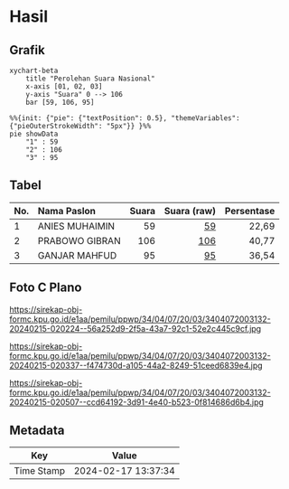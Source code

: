 # Hasil

## Grafik

```mermaid
xychart-beta
    title "Perolehan Suara Nasional"
    x-axis [01, 02, 03]
    y-axis "Suara" 0 --> 106
    bar [59, 106, 95]
```

```mermaid
%%{init: {"pie": {"textPosition": 0.5}, "themeVariables": {"pieOuterStrokeWidth": "5px"}} }%%
pie showData
    "1" : 59
    "2" : 106
    "3" : 95
```

## Tabel

| No. | Nama Paslon    | Suara | Suara (raw) | Persentase |
|:--- |:-------------- | -----:| -----------:| ----------:|
| 1   | ANIES MUHAIMIN | 59    | [59][p-1]   | 22,69      |
| 2   | PRABOWO GIBRAN | 106   | [106][p-2]  | 40,77      |
| 3   | GANJAR MAHFUD  | 95    | [95][p-3]   | 36,54      |


[p-1]: https://github.com/gigit-pemilu/pemilu-2024/blob/main/pilpres/hitung-suara/sub/34-di-yogyakarta/sub/04-sleman/sub/07-depok/sub/2003-condongcatur/sub/132-tps/sub/paslon-1.txt
[p-2]: https://github.com/gigit-pemilu/pemilu-2024/blob/main/pilpres/hitung-suara/sub/34-di-yogyakarta/sub/04-sleman/sub/07-depok/sub/2003-condongcatur/sub/132-tps/sub/paslon-2.txt
[p-3]: https://github.com/gigit-pemilu/pemilu-2024/blob/main/pilpres/hitung-suara/sub/34-di-yogyakarta/sub/04-sleman/sub/07-depok/sub/2003-condongcatur/sub/132-tps/sub/paslon-3.txt

## Foto C Plano

https://sirekap-obj-formc.kpu.go.id/e1aa/pemilu/ppwp/34/04/07/20/03/3404072003132-20240215-020224--56a252d9-2f5a-43a7-92c1-52e2c445c9cf.jpg

https://sirekap-obj-formc.kpu.go.id/e1aa/pemilu/ppwp/34/04/07/20/03/3404072003132-20240215-020337--f474730d-a105-44a2-8249-51ceed6839e4.jpg

https://sirekap-obj-formc.kpu.go.id/e1aa/pemilu/ppwp/34/04/07/20/03/3404072003132-20240215-020507--ccd64192-3d91-4e40-b523-0f814686d6b4.jpg


## Metadata

| Key        | Value               |
| ---------- | ------------------- |
| Time Stamp | 2024-02-17 13:37:34 |



